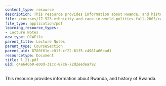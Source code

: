 ```yaml
---
content_type: resource
description: This resource provides information about Rwanda, and history of Rwanda.
file: /courses/17-523-ethnicity-and-race-in-world-politics-fall-2005/c4e640b0e00d31cc87c672d2eedea792_l_21.pdf
file_type: application/pdf
learning_resource_types:
- Lecture Notes
ocw_type: OCWFile
parent_title: Lecture Notes
parent_type: CourseSection
parent_uid: 8780f61e-e01f-cf22-61f5-c4981a66ead1
resourcetype: Document
title: l_21.pdf
uid: c4e640b0-e00d-31cc-87c6-72d2eedea792
---
```

This resource provides information about Rwanda, and history of Rwanda.

